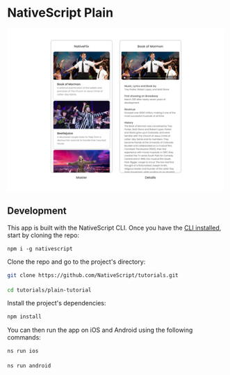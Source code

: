 # NativeScript Plain

<img alt="tutorial app preview" src="../screenshots/tutorial-example-app-preview.png" width="500">

## Development

This app is built with the NativeScript CLI. Once you have the [CLI installed](https://docs.nativescript.org/start/quick-setup), start by cloning the repo:

```
npm i -g nativescript
```

Clone the repo and go to the project's directory:

```bash
git clone https://github.com/NativeScript/tutorials.git

cd tutorials/plain-tutorial
```

Install the project's dependencies:

```bash
npm install
```

You can then run the app on iOS and Android using the following commands:

```bash
ns run ios

ns run android
```
